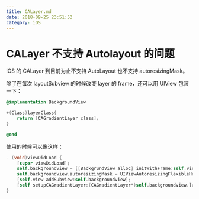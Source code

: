 ```yaml
---
title: CALayer.md
date: 2018-09-25 23:51:53
category: iOS
---
```


# CALayer 不支持 Autolayout 的问题

iOS 的 CALayer 到目前为止不支持 AutoLayout 也不支持 autoresizingMask。

除了在每次 layoutSubview 的时候改变 layer 的 frame，还可以用 UIView 包装一下：

```objective-c
@implementation BackgroundView

+(Class)layerClass{
    return [CAGradientLayer class];
}

@end
```

<!-- more -->

使用的时候可以像这样：

```objective-c
- (void)viewDidLoad {
    [super viewDidLoad];
    self.backgroundview = [[BackgrundView alloc] initWithFrame:self.view.frame];
    self.backgroundview.autoresizingMask = UIViewAutoresizingFlexibleHeight | UIViewAutoresizingFlexibleWidth;
    [self.view addSubview:self.backgroundview];
    [self setupCAGradientLayer:(CAGradientLayer*)self.backgroundview.layer];
}
```
